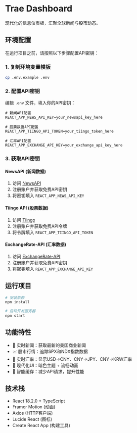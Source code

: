 # Trae Dashboard

现代化的信息仪表板，汇聚全球新闻与股市动态。

## 环境配置

在运行项目之前，请按照以下步骤配置API密钥：

### 1. 复制环境变量模板
```bash
cp .env.example .env
```

### 2. 配置API密钥

编辑 `.env` 文件，填入你的API密钥：

```env
# 新闻API配置
REACT_APP_NEWS_API_KEY=your_newsapi_key_here

# 股票数据API配置  
REACT_APP_TIINGO_API_TOKEN=your_tiingo_token_here

# 汇率API配置
REACT_APP_EXCHANGE_API_KEY=your_exchange_api_key_here
```

### 3. 获取API密钥

#### NewsAPI (新闻数据)
1. 访问 [NewsAPI](https://newsapi.org/)
2. 注册账户并获取免费API密钥
3. 将密钥填入 `REACT_APP_NEWS_API_KEY`

#### Tiingo API (股票数据)
1. 访问 [Tiingo](https://api.tiingo.com/)
2. 注册账户并获取免费API令牌
3. 将令牌填入 `REACT_APP_TIINGO_API_TOKEN`

#### ExchangeRate-API (汇率数据)
1. 访问 [ExchangeRate-API](https://www.exchangerate-api.com/)
2. 注册账户并获取免费API密钥
3. 将密钥填入 `REACT_APP_EXCHANGE_API_KEY`

## 运行项目

```bash
# 安装依赖
npm install

# 启动开发服务器
npm start
```

## 功能特性

- 📰 实时新闻：获取最新的美国商业新闻
- 📈 股市行情：追踪SPX和NDX指数数据
- 💱 实时汇率：显示USD→CNY、CNY→JPY、CNY→KRW汇率
- 🎨 现代化UI：暗色主题 + 流畅动画
- 💾 智能缓存：减少API请求，提升性能

## 技术栈

- React 18.2.0 + TypeScript
- Framer Motion (动画)
- Axios (HTTP客户端)
- Lucide React (图标)
- Create React App (构建工具)